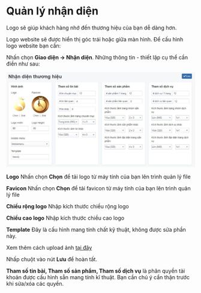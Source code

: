 # Quản lý nhận diện

Logo sẽ giúp khách hàng nhớ đến thương hiệu của bạn dễ dàng hơn.

Logo website sẽ được hiển thị góc trái hoặc giữa màn hình. Để cấu hình logo website bạn cần:

Nhấn chọn **Giao diện -> Nhận diện**. Những thông tin - thiết lập cụ thể cần điền như sau:

![nhandien.jpg (122 KB)](img/nhandien.jpg)

**Logo**
Nhấn chọn **Chọn** để tải logo từ máy tính của bạn lên trình quản lý file

**Favicon**
Nhấn chọn **Chọn** để tải favicon từ máy tính của bạn lên trình quản lý file

**Chiều rộng logo**
Nhập kích thước chiều rộng logo

**Chiều cao logo**
Nhập kích thước chiều cao logo

**Template**
Đây là cấu hình mang tính chất kỹ thuật, không được sửa phần này.

Xem thêm cách upload ảnh [tại đây](https://mkmate.osd.vn/docs/common/finder)

Nhấp chuột vào nút **Lưu** để hoàn tất.

**Tham số tin bài, Tham số sản phẩm, Tham số dịch vụ** là phân quyền tài khoản được cấu hình sẵn mang tính kĩ thuật. Bạn cần chú ý cẩn thận trước khi sửa/xóa các quyền.
